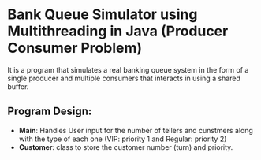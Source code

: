 # Bank Queue Simulator using Multithreading in Java (Producer Consumer Problem)

It is a program that simulates a real banking queue system in the form of a single producer and multiple consumers that interacts in using a shared buffer. 

## **Program Design:**
- **Main**: Handles User input for the number of tellers and cunstmers along with the type of each one (VIP: priority 1 and Regular: priority 2)
- **Customer**: class to store the customer number (turn) and priority.

